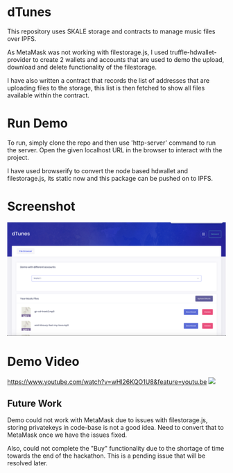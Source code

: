 # dTunes
 This repository uses SKALE storage and contracts to manage music files over IPFS.

As MetaMask was not working with filestorage.js, I used truffle-hdwallet-provider to create 2 wallets and accounts that are used to demo the upload, download and delete functionality of the filestorage.

I have also written a contract that records the list of addresses that are uploading files to the storage, this list is then fetched to show all files available within the contract.

# Run Demo

To run, simply clone the repo and then use 'http-server' command to run the server. Open the given localhost URL in the browser to interact with the project.

I have used browserify to convert the node based hdwallet and filestorage.js, its static now and this package can be pushed on to IPFS.

# Screenshot
![Screenshot 1](./screenshot.png)

# Demo Video
https://www.youtube.com/watch?v=wHl26KQO1U8&feature=youtu.be
[<img src="https://img.youtube.com/vi/wHl26KQO1U8/maxresdefault.jpg" width="50%">](https://youtu.be/wHl26KQO1U8)

## Future Work

Demo could not work with MetaMask due to issues with filestorage.js, storing privatekeys in code-base is not a good idea. Need to convert that to MetaMask once we have the issues fixed.

Also, could not complete the "Buy" functionality due to the shortage of time towards the end of the hackathon. This is a pending issue that will be resolved later.

